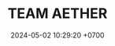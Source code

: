---
layout: teamCard
permalink: /team/:title.html
categories: LI LI3 LI4 LI9
maincover: /assets/logos/BDLF.png
puntosLJMAYO24:
date: 2024-05-02 10:29:20 +0700
title: TEAM AETHER
tag: johto042024
color: black
puntosLJ202404: 12
grupo: sur
background: '#F16C38'
cover: /assets/backCard.png
team: TEAM AETHER
ID: TAE
puntos: 6
pj: 6
#PARTIDO 1
j1: RONDA 1
p1: HG OL
pp1: TAE
r1: 2
rr1: 1
bg1: rock
pt1: 1
pj1: 1
#PARTIDO 2
j2: RONDA 2
p2: EK
pp2: TAE
bg2: rock
r2: 
rr2:
pt2: 0
pj2: 0 
#PARTIDO 3
j3: RONDA 3
p3: TAE
pp3: NL
bg3: rock
r3: 3
rr3: 0
pt3: 0
pj3: 1
#PARTIDO 4
j4: RONDA 4
p4: TAE
pp4: NS
bg4: rock
r4: 0
rr4: 3
pt4: 0
pj4: 1
#PARTIDO 5
j5: RONDA 5
p5: CS
pp5: TAE
bg5: rock
r5: 
rr5:
pt5: 0
pj5: 0 
#PARTIDO 6
j6: RONDA 6
p6: RNT
pp6: TAE
bg6: rock
r6: 1
rr6: 2
pt6: 2
pj6: 1 
#PARTIDO 7
j7: RONDA 7
p7:  I2A
pp7: TAE
bg7: rock
r7: 
rr7:
pt7: 0
pj7: 0 
#PARTIDO 8
j8: RONDA 8
p8:  JNS
pp8: TAE
bg8: rock
rr8: 
r8:
pt8: 0
pj8: 0  
#PARTIDO 9
j9: RONDA 9
p9:  TAE
pp9: GOD
bg9: rock
r9: 0
rr9: 3
pt9: 0
pj9: 1 
#PARTIDO 10
j10: RONDA 10
p10: SOJ
pp10: TAE
bg10: rock
r10: 0
rr10: 3
pt10: 3
pj10: 1 
#PARTIDO 11
j11: RONDA 11
p11: HG BETA
pp11: TAE
bg11: rock
r11: 
rr11:
pt11: 0
pj11 : 0 
stream: <i class="fa-brands fa-twitch text-white"></i>
dia: 27
hora: '21:10'
---